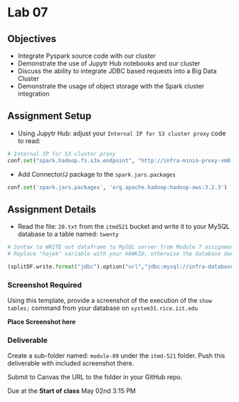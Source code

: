 # Lab 07

## Objectives

- Integrate Pyspark source code with our cluster
- Demonstrate the use of Jupytr Hub notebooks and our cluster
- Discuss the ability to integrate JDBC based requests into a Big Data Cluster
- Demonstrate the usage of object storage with the Spark cluster integration 

## Assignment Setup

* Using Jupytr Hub: adjust your `Internal IP for S3 cluster proxy` code to read:
```python
# Internal IP for S3 cluster proxy
conf.set("spark.hadoop.fs.s3a.endpoint", "http://infra-minio-proxy-vm0.service.consul")
```

* Add Connector/J package to the `spark.jars.packages`
```python
conf.set('spark.jars.packages', 'org.apache.hadoop:hadoop-aws:3.2.3')
```

## Assignment Details

* Read the file: `20.txt` from the `itmd521` bucket and write it to your MySQL database to a table named: `twenty`
```python
# Syntax to WRITE out dataframe to MySQL server from Module 7 assignment
# Replace "hajek" variable with your HAWKID, otherwise the database doesn't know where to create the table

(splitDF.write.format("jdbc").option("url","jdbc:mysql://infra-database-vm0.service.consul:3306/hajek").option("driver","com.mysql.cj.jdbc.Driver").option("dbtable","twenty").option("user",mysqlaccesskey).option("password",mysqlsecretkey).save())
```

### Screenshot Required

Using this template, provide a screenshot of the execution of the `show tables;` command from your database on `system31.rice.iit.edu`

**Place Screenshot here**

### Deliverable

Create a sub-folder named: `module-09` under the `itmd-521` folder. Push this deliverable with included screenshot there.

Submit to Canvas the URL to the folder in your GitHub repo. 

Due at the **Start of class** May 02nd 3:15 PM
